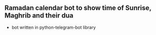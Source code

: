 ## Ramadan calendar bot to show time of Sunrise, Maghrib and their dua
- bot written in python-telegram-bot library
